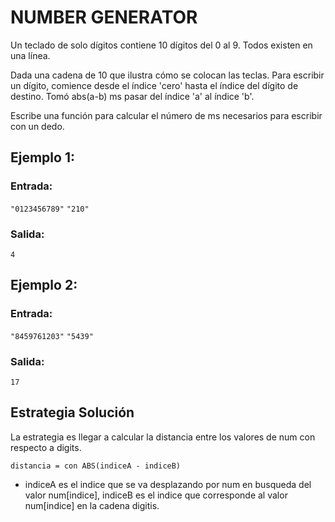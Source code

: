 # NUMBER GENERATOR

Un teclado de solo dígitos contiene 10 dígitos del 0 al 9. Todos existen en una línea.

Dada una cadena de 10 que ilustra cómo se colocan las teclas. Para escribir un dígito, comience desde el índice 'cero' hasta el índice del dígito de destino. Tomó abs(a-b) ms pasar del índice 'a' al índice 'b'.

Escribe una función para calcular el número de ms necesarios para escribir con un dedo.

## Ejemplo 1:

### Entrada: 
`"0123456789"`
`"210"`

### Salida:
`4`

## Ejemplo 2:

### Entrada:
`"8459761203"`
`"5439"`

### Salida:
`17`

## Estrategia Solución

La estrategia es llegar a calcular la distancia entre los valores de num con respecto a digits. 

`distancia = con ABS(indiceA - indiceB)`

* indiceA es el indice que se va desplazando por num en busqueda del valor num[indice], indiceB es el indice que corresponde al valor num[indice] en la cadena digitis.
